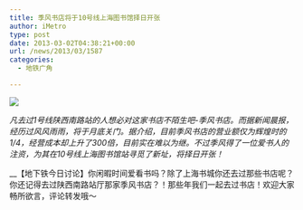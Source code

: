 ```yaml
---
title: 季风书店将于10号线上海图书馆择日开张
author: iMetro
type: post
date: 2013-03-02T04:38:21+00:00
url: /news/2013/03/1587
categories:
  - 地铁广角

---
```

![][1]

_凡去过1号线陕西南路站的人想必对这家书店不陌生吧-季风书店。而据新闻晨报，经历过风风雨雨，将于月底关门。据介绍，目前季风书店的营业额仅为辉煌时的1/4，经营成本却上升了300倍，目前实在难以为继。不过季风得了一位爱书人的注资，为其在10号线上海图书馆站寻觅了新址，将择日开张！_

__【地下铁今日讨论】你闲暇时间爱看书吗？除了上海书城你还去过那些书店呢？你还记得去过陕西南路站厅那家季风书店？！那些年我们一起去过书店！欢迎大家畅所欲言，评论转发哦～

 [1]: http://ww3.sinaimg.cn/bmiddle/a8e8b134gw1e2bdinh6hzj.jpg